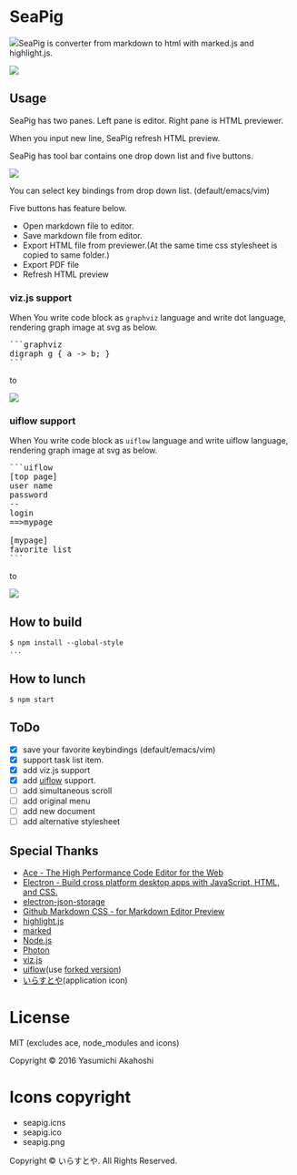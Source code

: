 SeaPig
=====

![](https://raw.githubusercontent.com/yasumichi/seapig/master/seapig.png)SeaPig is converter from markdown to html with marked.js and highlight.js.

![](https://raw.githubusercontent.com/yasumichi/screenshots/master/seapig/seapig.png)

## Usage

SeaPig has two panes. Left pane is editor. Right pane is HTML previewer.

When you input new line, SeaPig refresh HTML preview.

SeaPig has tool bar contains one drop down list and five buttons.

![](https://raw.githubusercontent.com/yasumichi/screenshots/master/seapig/seapig-toolbar.png)

You can select key bindings from drop down list. (default/emacs/vim)

Five buttons has feature below.

- Open markdown file to editor.
- Save markdown file from editor.
- Export HTML file from previewer.(At the same time css stylesheet is copied to same folder.)
- Export PDF file
- Refresh HTML preview

### viz.js support

When You write code block as `graphviz` language and write dot language, rendering graph image at svg as below.

<pre>
```graphviz
digraph g { a -> b; }
```
</pre>

to

![](https://raw.githubusercontent.com/yasumichi/screenshots/master/seapig/digraph.png)

### uiflow support

When You write code block as `uiflow` language and write uiflow language, rendering graph image at svg as below.

<pre>
```uiflow
[top page]
user name
password
--
login
==>mypage

[mypage]
favorite list
```
</pre>

to

![](https://raw.githubusercontent.com/yasumichi/screenshots/master/seapig/uiflow.png)


## How to build

```
$ npm install --global-style
...
```

## How to lunch

```
$ npm start
```

## ToDo

- [x] save your favorite keybindings (default/emacs/vim)
- [x] support task list item.
- [x] add viz.js support
- [x] add [uiflow](https://github.com/hirokidaichi/uiflow) support.
- [ ] add simultaneous scroll
- [ ] add original menu
- [ ] add new document
- [ ] add alternative stylesheet

## Special Thanks

- [Ace - The High Performance Code Editor for the Web](https://ace.c9.io/)
- [Electron - Build cross platform desktop apps with JavaScript, HTML, and CSS.](http://electron.atom.io/)
- [electron-json-storage](https://github.com/jviotti/electron-json-storage)
- [Github Markdown CSS - for Markdown Editor Preview](https://gist.github.com/andyferra/2554919)
- [highlight.js](https://highlightjs.org/)
- [marked](https://github.com/chjj/marked)
- [Node.js](https://nodejs.org/en/)
- [Photon](http://photonkit.com/)
- [viz.js](https://github.com/mdaines/viz.js)
- [uiflow](https://github.com/hirokidaichi/uiflow)(use [forked version](https://github.com/tkrkt/uiflow#fix-argument-in-compile))
- [いらすとや](http://www.irasutoya.com/)(application icon)

# License

MIT (excludes ace, node_modules and icons)

Copyright &copy; 2016 Yasumichi Akahoshi

# Icons copyright

- seapig.icns
- seapig.ico
- seapig.png

Copyright &copy; いらすとや. All Rights Reserved. 
